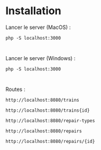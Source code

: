 
# Installation

Lancer le server (MacOS) :

```php -S localhost:3000```

#

Lancer le server (Windows) :

```php -S localhost:3000```

#

Routes :

```http://localhost:8080/trains```

```http://localhost:8080/trains{id}```

```http://localhost:8080/repair-types```

```http://localhost:8080/repairs```

```http://localhost:8080/repairs/{id}```
